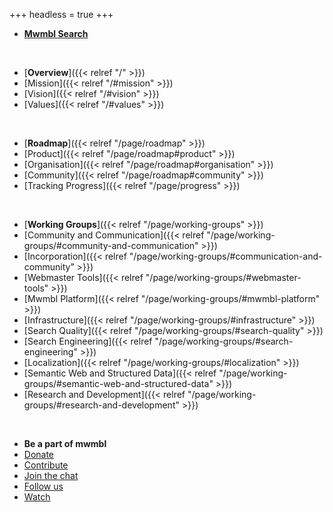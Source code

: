 +++
headless = true
+++

- [**Mwmbl Search**](https://mwmbl.org)

<br>

- [**Overview**]({{< relref "/" >}})
- [Mission]({{< relref "/#mission" >}})
- [Vision]({{< relref "/#vision" >}})
- [Values]({{< relref "/#values" >}})

<br>

- [**Roadmap**]({{< relref "/page/roadmap" >}})
- [Product]({{< relref "/page/roadmap#product" >}})
- [Organisation]({{< relref "/page/roadmap#organisation" >}})
- [Community]({{< relref "/page/roadmap#community" >}})
- [Tracking Progress]({{< relref "/page/progress" >}})

<br>

- [**Working Groups**]({{< relref "/page/working-groups" >}})
- [Community and Communication]({{< relref "/page/working-groups/#community-and-communication" >}})
- [Incorporation]({{< relref "/page/working-groups/#communication-and-community" >}})
- [Webmaster Tools]({{< relref "/page/working-groups/#webmaster-tools" >}})
- [Mwmbl Platform]({{< relref "/page/working-groups/#mwmbl-platform" >}})
- [Infrastructure]({{< relref "/page/working-groups/#infrastructure" >}})
- [Search Quality]({{< relref "/page/working-groups/#search-quality" >}})
- [Search Engineering]({{< relref "/page/working-groups/#search-engineering" >}})
- [Localization]({{< relref "/page/working-groups/#localization" >}})
- [Semantic Web and Structured Data]({{< relref "/page/working-groups/#semantic-web-and-structured-data" >}})
- [Research and Development]({{< relref "/page/working-groups/#research-and-development" >}})

<br>

- **Be a part of mwmbl**
- [Donate](https://opencollective.com/mwmbl)
- [Contribute](https://github.com/mwmbl)
- [Join the chat](https://matrix.to/#/#mwmbl:matrix.org)
- [Follow us](https://twitter.com/mwmblorg)
- [Watch](https://www.youtube.com/@mwmbl)
